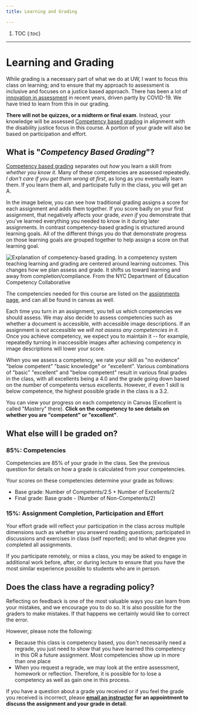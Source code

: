 ```yaml
---
title: Learning and Grading

---
```


1. TOC
{:toc}

---

# Learning and Grading

While grading is a necessary part of what we do at UW, I want to focus
this class on learning; and to ensure that my approach to assessment
is inclusive and focuses on a justice based approach. There has been a
lot of [innovation in
assessment](https://online.suny.edu/innovativeassessments/) in recent
years, driven partly by COVID-19. We have tried to learn from this in our grading.

**There will not be quizzes, or a midterm or final exam**. Instead, your knowledge will be assessed 
[Competency based
grading](https://aurora-institute.org/cw_post/cbe-in-practice-grading/)  in alignment with the disability justice focus in this
course. A portion of your grade will also be based on participation and effort. 

## What is "*Competency Based Grading*"? 
 [Competency based
grading](https://aurora-institute.org/cw_post/cbe-in-practice-grading/) separates out *how* you learn a skill from *whether you
know it.* Many of these competencies are assessed repeatedly. *I don't
care if you get them wrong at first*, as long as you eventually learn
them. If you learn them all, and participate fully in the class, you
will get an A.


In the image below, you can see how traditional grading assigns a score
for each assignment and adds them together. If you score badly on your 
first assignment, that negatively affects your grade, *even if* you demonstrate that you've
learned everything you needed to know in it during later assignments. In contrast
competency-based grading is structured around learning goals. All of the different
things you do that demonstrate progress on those learning goals are grouped together
to help assign a score on that learning goal. 

![Explanation of competency-based grading. In a competency system teaching learning and grading are centered around learning outcomes. This changes how we plan assess and grade. It shifts us toward learning and away from completion/compliance. From the NYC Department of Education Competency Collaborative]({{site.baseurl}}/assets/img/competence-explanation.png)


The competencies needed for this course are listed on the [assignments
page](assignments/index.html), and can all be found in canvas as well.

Each time you turn in an assignment, you tell *us* which competencies
we should assess. We may also decide to assess competencies such as
whether a document is accessible, with accessible image descriptions.
If an assignment is *not* accessible we *will not assess any
competencies in it*. Once you achieve competency, we expect you to
maintain it -- for example, repeatedly turning in inaccessible images
after achieving competency in image descriptions will lower your
score.

When you we assess a competency, we rate your skill as "no evidence"
"below competent" "basic knowledge" or "excellent". Various
combinations of "basic" "excellent" and "below competent" result in
various final grades in the class, with all excellents being a 4.0 and
the grade going down based on the number of competents versus
excellents. However, if even 1 skill  is below
competence, the highest possible grade in the class is a 3.2.

You can
view your progress on each competency in Canvas (Excellent is called
"Mastery" there). **Click on the competency to see details on whether
you are "competent" or "excellent"**.

## What else will I be graded on?

### 85%: Competencies 
Competencies are 85% of your grade in the class. See the previous
question for details on how a grade is calculated from your
competencies.

Your scores on these competencies determine your grade as follows:

- Base grade: Number of Competents/2.5 + Number of Excellents/2
- Final grade: Base grade - (Number of Non-Competents/2)

### 15%: Assignment Completion, Participation and Effort
Your effort grade will reflect your participation in the class across
multiple dimensions such as whether you answerd reading questions;
participated in discussions and exercises in class (self reported);
and to what degree you completed all assignments.

If you participate remotely, or miss a class, you may be asked  to
engage in additional work before, after, or during lecture to ensure
that you have the most similar experience possible to students who are
in person. 

## Does the class have a regrading policy?

Reflecting on feedback is one of the most valuable ways you can learn
from your mistakes, and we encourage you to do so.
It is also possible for the graders to make mistakes. If that happens
we certainly would like to correct the error. 

However, please note the
following:
- Because this class is competency based, you don't necessarily need a regrade, you just need to show that you have learned this competency in this OR a future assignment. Most competencies show up in more than one place
- When you request a regrade, we may look at the entire assessment, homework or reflection. Therefore,
it is possible for to lose a competency as well as gain one in this process.

If you have a
question about a grade you received or if you feel the grade you
received is incorrect, please **[email an
instructor](mailto:{{site.staff_email}}) for an appointment to discuss
the assignment and your grade in detail**.



